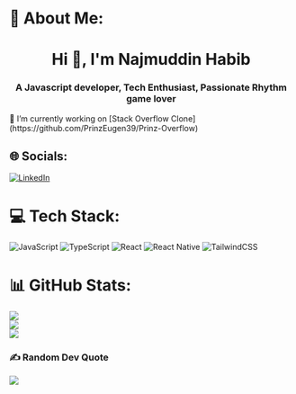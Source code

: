 # 💫 About Me:
<h1 align="center">Hi 👋, I'm Najmuddin Habib</h1>
<h3 align="center">A Javascript developer, Tech Enthusiast, Passionate Rhythm game lover</h3>
🔭 I’m currently working on [Stack Overflow Clone](https://github.com/PrinzEugen39/Prinz-Overflow)


## 🌐 Socials:
[![LinkedIn](https://img.shields.io/badge/LinkedIn-%230077B5.svg?logo=linkedin&logoColor=white)](https://linkedin.com/in/https://www.linkedin.com/in/najmuddin-habib/) 

# 💻 Tech Stack:
![JavaScript](https://img.shields.io/badge/javascript-%23323330.svg?style=for-the-badge&logo=javascript&logoColor=%23F7DF1E) ![TypeScript](https://img.shields.io/badge/typescript-%23007ACC.svg?style=for-the-badge&logo=typescript&logoColor=white) ![React](https://img.shields.io/badge/react-%2320232a.svg?style=for-the-badge&logo=react&logoColor=%2361DAFB) ![React Native](https://img.shields.io/badge/react_native-%2320232a.svg?style=for-the-badge&logo=react&logoColor=%2361DAFB) ![TailwindCSS](https://img.shields.io/badge/tailwindcss-%2338B2AC.svg?style=for-the-badge&logo=tailwind-css&logoColor=white)
# 📊 GitHub Stats:
![](https://github-readme-stats.vercel.app/api?username=PrinzEugen39&theme=gotham&hide_border=true&include_all_commits=true&count_private=true)<br/>
![](https://github-readme-streak-stats.herokuapp.com/?user=PrinzEugen39&theme=gotham&hide_border=true)<br/>
![](https://github-readme-stats.vercel.app/api/top-langs/?username=PrinzEugen39&theme=gotham&hide_border=true&include_all_commits=true&count_private=true&layout=compact)

### ✍️ Random Dev Quote
![](https://quotes-github-readme.vercel.app/api?type=horizontal&theme=radical)

<!-- Proudly created with GPRM ( https://gprm.itsvg.in ) -->
